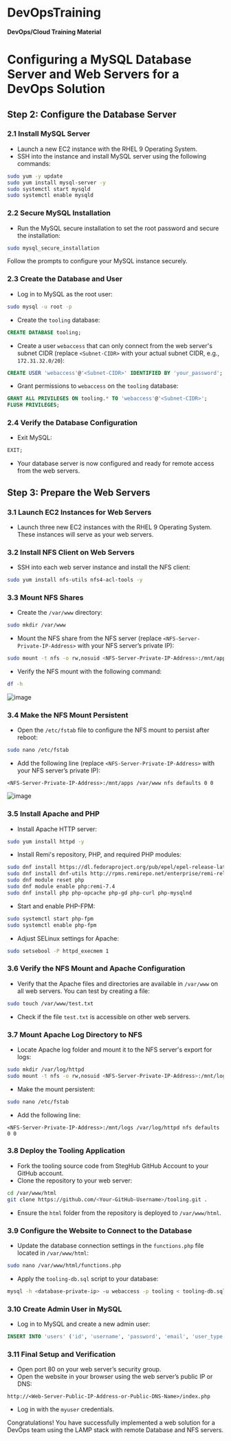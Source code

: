 # DevOpsTraining
**DevOps/Cloud Training Material**

# Configuring a MySQL Database Server and Web Servers for a DevOps Solution

## Step 2: Configure the Database Server

### 2.1 Install MySQL Server
- Launch a new EC2 instance with the RHEL 9 Operating System.
- SSH into the instance and install MySQL server using the following commands:

```bash
sudo yum -y update
sudo yum install mysql-server -y
sudo systemctl start mysqld
sudo systemctl enable mysqld
```

### 2.2 Secure MySQL Installation
- Run the MySQL secure installation to set the root password and secure the installation:

```bash
sudo mysql_secure_installation
```
Follow the prompts to configure your MySQL instance securely.

### 2.3 Create the Database and User
- Log in to MySQL as the root user:

```bash
sudo mysql -u root -p
```

- Create the `tooling` database:

```sql
CREATE DATABASE tooling;
```

- Create a user `webaccess` that can only connect from the web server's subnet CIDR (replace `<Subnet-CIDR>` with your actual subnet CIDR, e.g., `172.31.32.0/20`):

```sql
CREATE USER 'webaccess'@'<Subnet-CIDR>' IDENTIFIED BY 'your_password';
```

- Grant permissions to `webaccess` on the `tooling` database:

```sql
GRANT ALL PRIVILEGES ON tooling.* TO 'webaccess'@'<Subnet-CIDR>';
FLUSH PRIVILEGES;
```

### 2.4 Verify the Database Configuration
- Exit MySQL:

```sql
EXIT;
```

- Your database server is now configured and ready for remote access from the web servers.

## Step 3: Prepare the Web Servers

### 3.1 Launch EC2 Instances for Web Servers
- Launch three new EC2 instances with the RHEL 9 Operating System. These instances will serve as your web servers.

### 3.2 Install NFS Client on Web Servers
- SSH into each web server instance and install the NFS client:

```bash
sudo yum install nfs-utils nfs4-acl-tools -y
```

### 3.3 Mount NFS Shares
- Create the `/var/www` directory:

```bash
sudo mkdir /var/www
```

- Mount the NFS share from the NFS server (replace `<NFS-Server-Private-IP-Address>` with your NFS server’s private IP):

```bash
sudo mount -t nfs -o rw,nosuid <NFS-Server-Private-IP-Address>:/mnt/apps /var/www
```

- Verify the NFS mount with the following command:

```bash
df -h
```
![image](https://github.com/user-attachments/assets/5d41760b-79e8-4fc8-8350-dfef2131af06)

### 3.4 Make the NFS Mount Persistent
- Open the `/etc/fstab` file to configure the NFS mount to persist after reboot:

```bash
sudo nano /etc/fstab
```

- Add the following line (replace `<NFS-Server-Private-IP-Address>` with your NFS server’s private IP):

```plaintext
<NFS-Server-Private-IP-Address>:/mnt/apps /var/www nfs defaults 0 0
```
![image](https://github.com/user-attachments/assets/48692839-06c2-4cea-a1b0-bcf775a1ca71)

### 3.5 Install Apache and PHP
- Install Apache HTTP server:

```bash
sudo yum install httpd -y
```

- Install Remi's repository, PHP, and required PHP modules:

```bash
sudo dnf install https://dl.fedoraproject.org/pub/epel/epel-release-latest-9.noarch.rpm
sudo dnf install dnf-utils http://rpms.remirepo.net/enterprise/remi-release-9.rpm
sudo dnf module reset php
sudo dnf module enable php:remi-7.4
sudo dnf install php php-opcache php-gd php-curl php-mysqlnd
```

- Start and enable PHP-FPM:

```bash
sudo systemctl start php-fpm
sudo systemctl enable php-fpm
```

- Adjust SELinux settings for Apache:

```bash
sudo setsebool -P httpd_execmem 1
```

### 3.6 Verify the NFS Mount and Apache Configuration
- Verify that the Apache files and directories are available in `/var/www` on all web servers. You can test by creating a file:

```bash
sudo touch /var/www/test.txt
```

- Check if the file `test.txt` is accessible on other web servers.

### 3.7 Mount Apache Log Directory to NFS
- Locate Apache log folder and mount it to the NFS server's export for logs:

```bash
sudo mkdir /var/log/httpd
sudo mount -t nfs -o rw,nosuid <NFS-Server-Private-IP-Address>:/mnt/logs /var/log/httpd
```

- Make the mount persistent:

```bash
sudo nano /etc/fstab
```

- Add the following line:

```plaintext
<NFS-Server-Private-IP-Address>:/mnt/logs /var/log/httpd nfs defaults 0 0
```

### 3.8 Deploy the Tooling Application
- Fork the tooling source code from StegHub GitHub Account to your GitHub account.
- Clone the repository to your web server:

```bash
cd /var/www/html
git clone https://github.com/<Your-GitHub-Username>/tooling.git .
```

- Ensure the `html` folder from the repository is deployed to `/var/www/html`.

### 3.9 Configure the Website to Connect to the Database
- Update the database connection settings in the `functions.php` file located in `/var/www/html`:

```bash
sudo nano /var/www/html/functions.php
```

- Apply the `tooling-db.sql` script to your database:

```bash
mysql -h <database-private-ip> -u webaccess -p tooling < tooling-db.sql
```

### 3.10 Create Admin User in MySQL
- Log in to MySQL and create a new admin user:

```sql
INSERT INTO 'users' ('id', 'username', 'password', 'email', 'user_type', 'status') VALUES (1, 'myuser', '5f4dcc3b5aa765d61d8327deb882cf99', 'user@mail.com', 'admin', '1');
```

### 3.11 Final Setup and Verification
- Open port 80 on your web server’s security group.
- Open the website in your browser using the web server’s public IP or DNS:

```plaintext
http://<Web-Server-Public-IP-Address-or-Public-DNS-Name>/index.php
```

- Log in with the `myuser` credentials.

Congratulations! You have successfully implemented a web solution for a DevOps team using the LAMP stack with remote Database and NFS servers.
```
